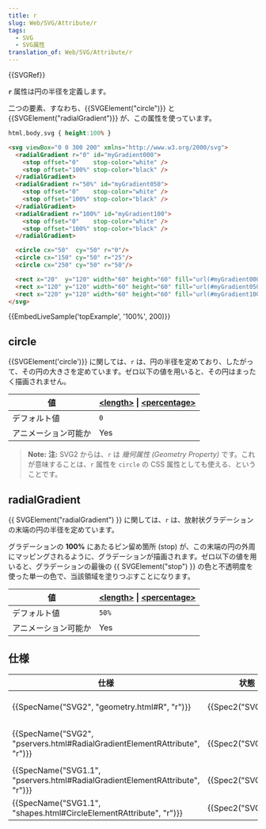 ```yaml
---
title: r
slug: Web/SVG/Attribute/r
tags:
  - SVG
  - SVG属性
translation_of: Web/SVG/Attribute/r
---
```

{{SVGRef}}

**`r`** 属性は円の半径を定義します。

二つの要素、すなわち、{{SVGElement("circle")}} と {{SVGElement("radialGradient")}} が、この属性を使っています。

```css hidden
html,body,svg { height:100% }
```

```html
<svg viewBox="0 0 300 200" xmlns="http://www.w3.org/2000/svg">
  <radialGradient r="0" id="myGradient000">
    <stop offset="0"    stop-color="white" />
    <stop offset="100%" stop-color="black" />
  </radialGradient>
  <radialGradient r="50%" id="myGradient050">
    <stop offset="0"    stop-color="white" />
    <stop offset="100%" stop-color="black" />
  </radialGradient>
  <radialGradient r="100%" id="myGradient100">
    <stop offset="0"    stop-color="white" />
    <stop offset="100%" stop-color="black" />
  </radialGradient>

  <circle cx="50"  cy="50" r="0"/>
  <circle cx="150" cy="50" r="25"/>
  <circle cx="250" cy="50" r="50"/>

  <rect x="20"  y="120" width="60" height="60" fill="url(#myGradient000)" />
  <rect x="120" y="120" width="60" height="60" fill="url(#myGradient050)" />
  <rect x="220" y="120" width="60" height="60" fill="url(#myGradient100)" />
</svg>
```

{{EmbedLiveSample('topExample', '100%', 200)}}

## circle

{{SVGElement('circle')}} に関しては、`r` は、円の半径を定めており、したがって、その円の大きさを定めています。ゼロ以下の値を用いると、その円はまったく描画されません。

| 値                   | **[\<length>](/ja/docs/Web/SVG/Content_type#Length)** \| **[\<percentage>](/ja/docs/Web/SVG/Content_type#Percentage)** |
| -------------------- | ---------------------------------------------------------------------------------------------------------------------- |
| デフォルト値         | `0`                                                                                                                    |
| アニメーション可能か | Yes                                                                                                                    |

> **Note:** **注:** SVG2 からは、`r` は _幾何属性 (Geometry Property)_ です。これが意味することは、`r` 属性を `circle` の CSS 属性としても使える、ということです。

## radialGradient

{{ SVGElement("radialGradient") }} に関しては、`r` は、放射状グラデーションの末端の円の半径を定めています。

グラデーションの **100%** にあたるピン留め箇所 (stop) が、この末端の円の外周にマッピングされるように、グラデーションが描画されます。ゼロ以下の値を用いると、グラデーションの最後の {{ SVGElement("stop") }} の色と不透明度を使った単一の色で、当該領域を塗りつぶすことになります。

| 値                   | **[\<length>](/ja/docs/Web/SVG/Content_type#Length)** \| **[\<percentage>](/ja/docs/Web/SVG/Content_type#Percentage)** |
| -------------------- | ---------------------------------------------------------------------------------------------------------------------- |
| デフォルト値         | `50%`                                                                                                                  |
| アニメーション可能か | Yes                                                                                                                    |

## 仕様

| 仕様                                                                                                 | 状態                     | 備考                                                 |
| ---------------------------------------------------------------------------------------------------- | ------------------------ | ---------------------------------------------------- |
| {{SpecName("SVG2", "geometry.html#R", "r")}}                                         | {{Spec2("SVG2")}} | Definition as a geometry property                    |
| {{SpecName("SVG2", "pservers.html#RadialGradientElementRAttribute", "r")}} | {{Spec2("SVG2")}} | Definition for SVG2 paint servers `<radialGradient>` |
| {{SpecName("SVG1.1", "pservers.html#RadialGradientElementRAttribute", "r")}} | {{Spec2("SVG1.1")}} | Initial definition for `<radialGradient>`            |
| {{SpecName("SVG1.1", "shapes.html#CircleElementRAttribute", "r")}}             | {{Spec2("SVG1.1")}} | Initial definition for `<circle>`                    |
